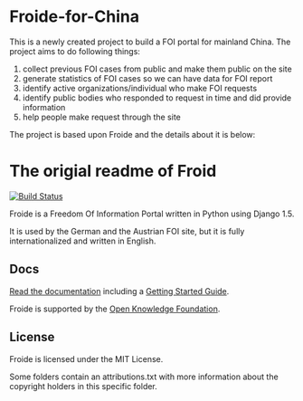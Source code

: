 Froide-for-China
======
This is a newly created project to build a FOI portal for mainland China. The project aims to do following things:

1. collect previous FOI cases from public and make them public on the site
2. generate statistics of FOI cases so we can have data for FOI report 
3. identify active organizations/individual who make FOI requests
4. identify public bodies who responded to request in time and did provide information
5. help people make request through the site

The project is based upon Froide and the details about it is below:


The origial readme of Froid
======


[![Build Status](https://travis-ci.org/stefanw/froide.png?branch=master)](https://travis-ci.org/stefanw/froide)


Froide is a Freedom Of Information Portal written in Python using Django 1.5.

It is used by the German and the Austrian FOI site, but it is fully
internationalized and written in English.

Docs
----

[Read the documentation](http://readthedocs.org/docs/froide/en/latest/) including a [Getting Started Guide](http://readthedocs.org/docs/froide/en/latest/gettingstarted/).

Froide is supported by the [Open Knowledge Foundation](http://okfn.org/).


License
-------

Froide is licensed under the MIT License.

Some folders contain an attributions.txt with more information about the copyright holders in this specific folder.
